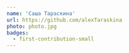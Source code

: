 ```yaml
---
name: 'Саша Тараскина'
url: https://github.com/alexTaraskina
photo: photo.jpg
badges:
  - first-contribution-small
---
```

